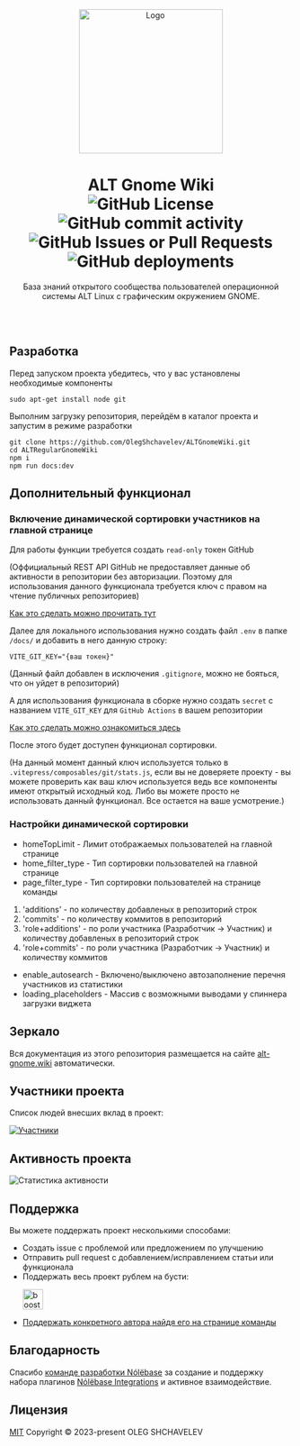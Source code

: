 
 <div align="center"> 
  <a href="https://github.com/OlegShchavelev/ALTRegularGnomeWiki"> 
    <img src="https://alt-gnome.wiki/alt-gnome.png" alt="Logo" width="256" height="256"> 
  </a> 
  <h1 align="center">ALT Gnome Wiki
  <br/>
  <img alt="GitHub License" src="https://img.shields.io/github/license/OlegShchavelev/ALTGnomeWiki">
  <img alt="GitHub commit activity" src="https://img.shields.io/github/commit-activity/y/OlegShchavelev/ALTGnomeWiki">
  <img alt="GitHub Issues or Pull Requests" src="https://img.shields.io/github/issues/OlegShchavelev/ALTGnomeWiki">
  <img alt="GitHub deployments" src="https://img.shields.io/github/deployments/OlegShchavelev/ALTGnomeWiki/github-pages?label=Last%20Deploy">
  </h1> 
  <p align="center"> База знаний открытого сообщества пользователей операционной системы ALT Linux с графическим окружением GNOME.</p>
  <br/> 
  <br/> 
 </div> 

## Разработка

Перед запуском проекта убедитесь, что у вас установлены необходимые компоненты

```
sudo apt-get install node git
```

Выполним загрузку репозитория, перейдём в каталог проекта и запустим в режиме разработки

```
git clone https://github.com/OlegShchavelev/ALTGnomeWiki.git
cd ALTRegularGnomeWiki
npm i
npm run docs:dev
```

## Дополнительный функционал

### Включение динамической сортировки участников на главной странице

Для работы функции требуется создать `read-only` токен GitHub 

(Оффициальный REST API GitHub не предоставляет данные об активности в репозитории без авторизации.
Поэтому для использования данного функционала требуется ключ с правом на чтение публичных репозиториев)

[Как это сделать можно прочитать тут](https://docs.github.com/en/authentication/keeping-your-account-and-data-secure/managing-your-personal-access-tokens)

Далее для локального использования нужно создать файл `.env` в папке `/docs/` и добавить в него данную строку:

```
VITE_GIT_KEY="{ваш токен}"
```

(Данный файл добавлен в исключения `.gitignore`, можно не бояться, что он уйдет в репозиторий)

А для использования функционала в сборке нужно создать `secret` c названием `VITE_GIT_KEY` для `GitHub Actions` в вашем репозитории

[Как это сделать можно ознакомиться здесь](https://docs.github.com/actions/security-guides/encrypted-secrets)

После этого будет доступен функционал сортировки.

(На данный момент данный ключ используется только в `.vitepress/composables/git/stats.js`, если вы не доверяете проекту - вы можете проверить как ваш ключ используется ведь все компоненты имеют открытый исходный код. Либо вы можете просто не использовать данный функционал. Все остается на ваше усмотрение.)

### Настройки динамической сортировки

- homeTopLimit - Лимит отображаемых пользователей на главной странице
- home_filter_type - Тип сортировки пользователей на главной странице
- page_filter_type - Тип сортировки пользователей на странице команды
1. 'additions' - по количеству добавленых в репозиторий строк
2. 'commits' - по количеству коммитов в репозиторий
3. 'role+additions' - по роли участника (Разработчик -> Участник) и количеству добавленых в репозиторий строк
4. 'role+commits' - по роли участника (Разработчик -> Участник) и количеству коммитов
- enable_autosearch - Включено/выключено автозаполнение перечня участников из статистики
- loading_placeholders - Массив с возможными выводами у спиннера загрузки виджета


## Зеркало

Вся документация из этого репозитория размещается на сайте [alt-gnome.wiki](https://alt-gnome.wiki/) автоматически.


## Участники проекта

Список людей внесших вклад в проект:

[![Участники](https://contrib.rocks/image?repo=OlegShchavelev/ALTGnomeWiki)](https://github.com/OlegShchavelev/ALTGnomeWiki/graphs/contributors)

## Активность проекта

![Статистика активности](https://repobeats.axiom.co/api/embed/4637fb51923408d570b8e555b3fde24eedb2bfea.svg "Repobeats analytics image")


## Поддержка
Вы можете поддержать проект несколькими способами:
- Создать issue с проблемой или предложением по улучшению
- Отправить pull request с добавлением/исправлением статьи или функционала
- Поддержать весь проект рублем на бусти:
  <p>
    <a href="http://boosty.to/alt_gnome">
      <img height="36" src="https://github.com/Rirusha/Cassette/assets/95986183/313ee5af-d374-4f95-af62-9445d1c27347" alt="boosty.to">
    </a>
  </p>
- [Поддержать конкретного автора найдя его на странице команды](https://alt-gnome.wiki/contributions.html)

## Благодарность
Спасибо [команде разработки Nólëbase](https://github.com/nolebase) за создание и поддержку набора плагинов [Nólëbase Integrations](https://github.com/nolebase/integrations) и активное взаимодействие.

## Лицензия
[MIT](https://github.com/OlegShchavelev/ALTRegularGnomeWiki/blob/main/LICENSE)
Copyright © 2023-present OLEG SHCHAVELEV

